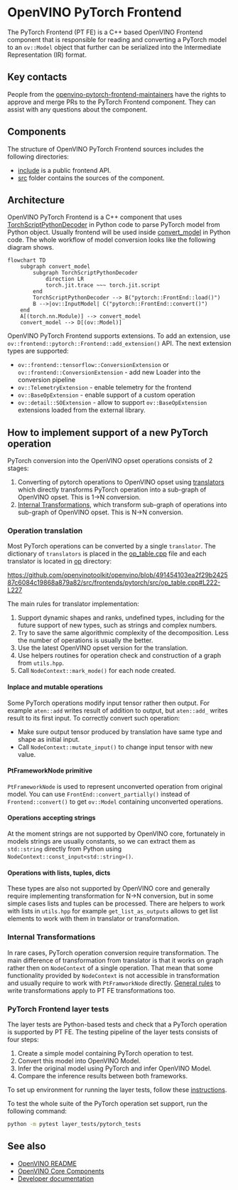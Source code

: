 # OpenVINO PyTorch Frontend

The PyTorch Frontend (PT FE) is a C++ based OpenVINO Frontend component that is
responsible for reading and converting a PyTorch model to an `ov::Model` object
that further can be serialized into the Intermediate Representation (IR) format.

## Key contacts

People from the [openvino-pytorch-frontend-maintainers](https://github.com/orgs/openvinotoolkit/teams/openvino-pytorch-frontend-maintainers)
have the rights to approve and merge PRs to the PyTorch Frontend component.
They can assist with any questions about the component.

## Components

The structure of OpenVINO PyTorch Frontend sources includes the following
directories:

* [include](./include) is a public frontend API.
* [src](./src/) folder contains the sources of the component.

## Architecture

OpenVINO PyTorch Frontend is a C++ component that uses [TorchScriptPythonDecoder](../../bindings/python/src/openvino/frontend/pytorch/ts_decoder.py)
in Python code to parse PyTorch model from Python object. Usually frontend will
be used inside [convert_model](../../../tools/ovc) in Python code.
The whole workflow of model conversion looks like the following diagram shows.

```mermaid
flowchart TD
    subgraph convert_model
        subgraph TorchScriptPythonDecoder
            direction LR
            torch.jit.trace ~~~ torch.jit.script
        end        
        TorchScriptPythonDecoder --> B("pytorch::FrontEnd::load()")
        B -->|ov::InputModel| C("pytorch::FrontEnd::convert()")
    end
    A[(torch.nn.Module)] --> convert_model
    convert_model --> D[(ov::Model)]
```

OpenVINO PyTorch Frontend supports extensions. To add an extension, use
`ov::frontend::pytorch::Frontend::add_extension()` API.
The next extension types are supported:

* `ov::frontend::tensorflow::ConversionExtension` or `ov::frontend::ConversionExtension` - add new Loader into the conversion pipeline
* `ov::TelemetryExtension` - enable telemetry for the frontend
* `ov::BaseOpExtension` - enable support of a custom operation
* `ov::detail::SOExtension` - allow to support `ov::BaseOpExtension` extensions loaded from the external library.

## How to implement support of a new PyTorch operation

PyTorch conversion into the OpenVINO opset operations consists of 2 stages:
1. Converting of pytorch operations to OpenVINO opset using [translators](./src/op/)
   which directly transforms PyTorch operation into a sub-graph of OpenVINO
   opset. This is 1->N conversion.
2. [Internal Transformations](./src/transforms), which transform sub-graph of
   operations into sub-graph of OpenVINO opset. This is N->N conversion.

### Operation translation

Most PyTorch operations can be converted by a single `translator`. The
dictionary of `translators` is placed in the [op_table.cpp](./src/op_table.cpp)
file and each translator is located in [op](../tensorflow_common/src/op/)
directory:

https://github.com/openvinotoolkit/openvino/blob/491454103ea2f29b242587c6084c19868a879a82/src/frontends/pytorch/src/op_table.cpp#L222-L227

The main rules for translator implementation:
1. Support dynamic shapes and ranks, undefined types, including for the future
   support of new types, such as strings and complex numbers.
2. Try to save the same algorithmic complexity of the decomposition. Less the
   number of operations is usually the better.
3. Use the latest OpenVINO opset version for the translation.
4. Use helpers routines for operation check and construction of a graph from `utils.hpp`.
5. Call `NodeContext::mark_mode()` for each node created.

#### Inplace and mutable operations

Some PyTorch operations modify input tensor rather then output. For example
`aten::add` writes result of addition to output, but `aten::add_` writes result
to its first input. To correctly convert such operation:
* Make sure output tensor produced by translation have same type and shape as initial input.
* Call `NodeContext::mutate_input()` to change input tensor with new value.

#### PtFrameworkNode primitive

`PtFrameworkNode` is used to represent unconverted operation from original
model. You can use `FrontEnd::convert_partially()` instead of `Frontend::convert()`
to get `ov::Model` containing unconverted operations.

#### Operations accepting strings

At the moment strings are not supported by OpenVINO core, fortunately in models
strings are usually constants, so we can extract them as `std::string` directly
from Python using `NodeContext::const_input<std::string>()`. 

#### Operations with lists, tuples, dicts

These types are also not supported by OpenVINO core and generally require
implementing transformation for N->N conversion, but in some simple cases lists
and tuples can be processed. There are helpers to work with lists in `utils.hpp`
for example `get_list_as_outputs` allows to get list elements to work with them
in translator or transformation.

### Internal Transformations

In rare cases, PyTorch operation conversion require transformation. The main
difference of transformation from translator is that it works on graph rather
then on `NodeContext` of a single operation. That mean that some functionality
provided by `NodeContext` is not accessible in transformation and usually
require to work with `PtFramworkNode` directly. [General rules](https://docs.openvino.ai/2023.1/openvino_docs_transformations.html)
to write transformations apply to PT FE transformations too.

### PyTorch Frontend layer tests

The layer tests are Python-based tests and check that a PyTorch operation is
supported by PT FE. The testing pipeline of the layer tests consists of four
steps:
1. Create a simple model containing PyTorch operation to test.
2. Convert this model into OpenVINO Model.
3. Infer the original model using PyTorch and infer OpenVINO Model.
4. Compare the inference results between both frameworks.

To set up environment for running the layer tests, follow these [instructions](../../../tests/layer_tests/README.md).

To test the whole suite of the PyTorch operation set support, run the following command:
```bash
python -m pytest layer_tests/pytorch_tests
```

## See also
 * [OpenVINO README](../../../README.md)
 * [OpenVINO Core Components](../../README.md)
 * [Developer documentation](../../../docs/dev/index.md)
